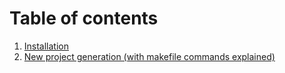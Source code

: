 # Table of contents

1. [Installation](https://cljdoc.org/d/fierycod/holy-lambda/CURRENT/doc/1-01-installation)
2. [New project generation (with makefile commands explained)](https://cljdoc.org/d/fierycod/holy-lambda/CURRENT/doc/1-02-new-project)
